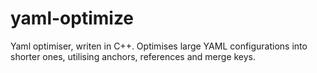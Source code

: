 # yaml-optimize
Yaml optimiser, writen in C++. Optimises large YAML configurations into shorter ones, utilising anchors, references and merge keys.
